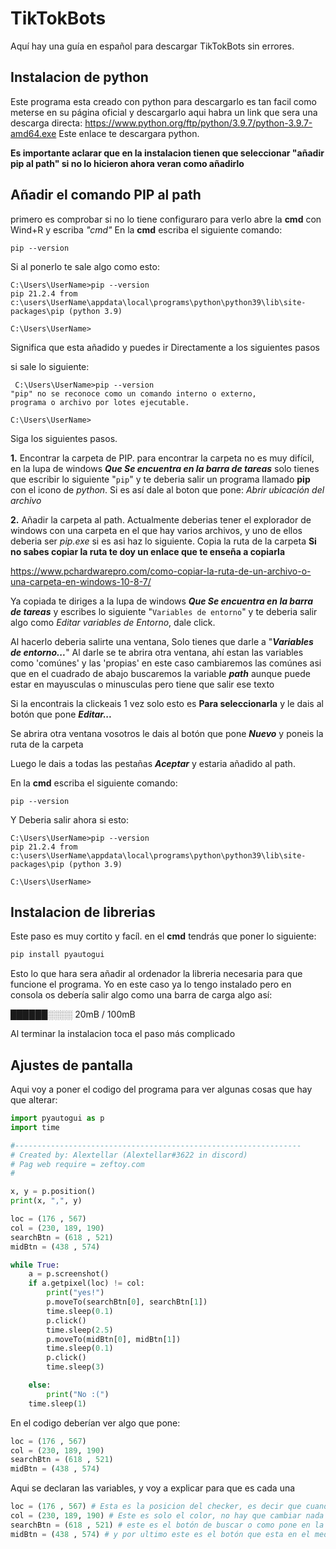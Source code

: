 # TikTokBots
Aquí hay una guía en español para descargar TikTokBots sin errores.

## Instalacion de python
Este programa esta creado con python para descargarlo es tan facil como meterse en su
página oficial y descargarlo aqui habra un link que sera una descarga directa: https://www.python.org/ftp/python/3.9.7/python-3.9.7-amd64.exe
Este enlace te descargara python.

**Es importante aclarar que en la instalacion tienen que seleccionar "añadir pip al path" si no lo hicieron ahora veran como añadirlo**

## Añadir el comando PIP al path
primero es comprobar si no lo tiene configuraro para verlo abre la **cmd** con Wind+R y escriba *"cmd"*
En la **cmd** escriba el siguiente comando:

```
pip --version
```

Si al ponerlo te sale algo como esto:

```
C:\Users\UserName>pip --version
pip 21.2.4 from c:\users\UserName\appdata\local\programs\python\python39\lib\site-packages\pip (python 3.9)

C:\Users\UserName>
```

Significa que esta añadido y puedes ir Directamente a los siguientes pasos

si sale lo siguiente:

```
 C:\Users\UserName>pip --version
"pip" no se reconoce como un comando interno o externo,
programa o archivo por lotes ejecutable.

C:\Users\UserName>
```

Siga los siguientes pasos.

**1.** Encontrar la carpeta de PIP.
       para encontrar la carpeta no es muy difícil,
       en la lupa de windows ***Que Se encuentra en la barra de tareas*** solo tienes que escribir lo siguiente "` pip `"
       y te deberia salir un programa llamado **pip** con el icono
       de *python*. Si es así dale al boton que pone: *Abrir ubicación del archivo*

**2.** Añadir la carpeta al path.
Actualmente deberias tener el explorador de windows con una carpeta en el que hay varios archivos,
y uno de ellos deberia ser *pip.exe* si es asi haz lo siguiente.
Copia la ruta de la carpeta **Si no sabes copiar la ruta te doy un enlace que te enseña a copiarla**

https://www.pchardwarepro.com/como-copiar-la-ruta-de-un-archivo-o-una-carpeta-en-windows-10-8-7/

Ya copiada te diriges a la lupa de windows ***Que Se encuentra en la barra de tareas*** y escribes lo siguiente "`Variables de entorno`"
y te deberia salir algo como *Editar variables de Entorno*, dale click.

Al hacerlo deberia salirte una ventana, Solo tienes que darle a "***Variables de entorno...***"
Al darle se te abrira otra ventana, ahí estan las variables como 'comúnes' y las 'propias' en este caso
cambiaremos las comúnes asi que en el cuadrado de abajo 
buscaremos la variable ***path*** aunque puede estar en mayusculas o minusculas pero tiene que salir ese texto

Si la encontrais la clickeais 1 vez solo esto es **Para seleccionarla**
y le dais al botón que pone ***Editar...***

Se abrira otra ventana vosotros le dais al botón que pone ***Nuevo*** y poneis la ruta de la carpeta

Luego le dais a todas las pestañas ***Aceptar*** y estaria añadido al path.

En la **cmd** escriba el siguiente comando:
```
pip --version
```

Y Deberia salir ahora si esto:

```
C:\Users\UserName>pip --version
pip 21.2.4 from c:\users\UserName\appdata\local\programs\python\python39\lib\site-packages\pip (python 3.9)

C:\Users\UserName>
```

## Instalacion de librerias
Este paso es muy cortito y facíl.
en el **cmd** tendrás que poner lo siguiente: 
```python
pip install pyautogui
```

Esto lo que hara sera añadir al ordenador la libreria necesaria para que funcione el programa.
Yo en este caso ya lo tengo instalado pero en consola os debería salir algo como una barra de carga algo así:

**██████░░░░** 20mB / 100mB

Al terminar la instalacion toca el paso más complicado

## Ajustes de pantalla
Aqui voy a poner el codigo del programa para ver algunas cosas que hay que alterar:

```python
import pyautogui as p
import time

#----------------------------------------------------------------
# Created by: Alextellar (Alextellar#3622 in discord)
# Pag web require = zeftoy.com
#

x, y = p.position()
print(x, ",", y)

loc = (176 , 567)
col = (230, 189, 190)
searchBtn = (618 , 521)
midBtn = (438 , 574)

while True:
    a = p.screenshot()
    if a.getpixel(loc) != col:
        print("yes!")
        p.moveTo(searchBtn[0], searchBtn[1])
        time.sleep(0.1)
        p.click()
        time.sleep(2.5)
        p.moveTo(midBtn[0], midBtn[1])
        time.sleep(0.1)
        p.click()
        time.sleep(3)

    else:
        print("No :(")
    time.sleep(1)
```

En el codigo deberían ver algo que pone:
```python
loc = (176 , 567)
col = (230, 189, 190)
searchBtn = (618 , 521)
midBtn = (438 , 574)
```
Aqui se declaran las variables, y voy a explicar para que es cada una

```python
loc = (176 , 567) # Esta es la posicion del checker, es decir que cuando algo cambie en esa posicion se activa el programa 
col = (230, 189, 190) # Este es solo el color, no hay que cambiar nada
searchBtn = (618 , 521) # este es el botón de buscar o como pone en la página web "search"
midBtn = (438 , 574) # y por ultimo este es el botón que esta en el medio en el que sale El num de likes, segs, compartidas, vistas, ...
```
